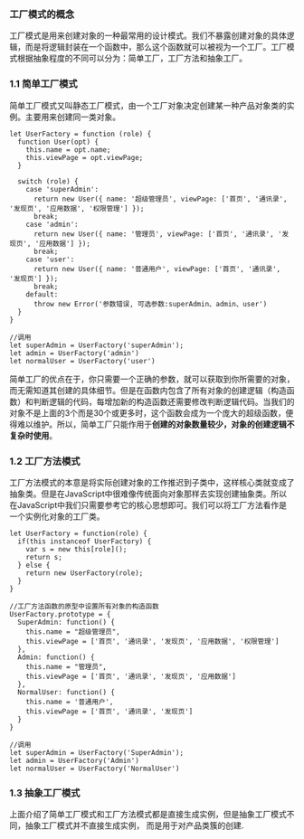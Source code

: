 ### **工厂模式的概念**

工厂模式是用来创建对象的一种最常用的设计模式。我们不暴露创建对象的具体逻辑，而是将逻辑封装在一个函数中，那么这个函数就可以被视为一个工厂。工厂模式根据抽象程度的不同可以分为：简单工厂，工厂方法和抽象工厂。

### 1.1 简单工厂模式

简单工厂模式又叫静态工厂模式，由一个工厂对象决定创建某一种产品对象类的实例。主要用来创建同一类对象。

```
let UserFactory = function (role) {
  function User(opt) {
    this.name = opt.name;
    this.viewPage = opt.viewPage;
  }

  switch (role) {
    case 'superAdmin':
      return new User({ name: '超级管理员', viewPage: ['首页', '通讯录', '发现页', '应用数据', '权限管理'] });
      break;
    case 'admin':
      return new User({ name: '管理员', viewPage: ['首页', '通讯录', '发现页', '应用数据'] });
      break;
    case 'user':
      return new User({ name: '普通用户', viewPage: ['首页', '通讯录', '发现页'] });
      break;
    default:
      throw new Error('参数错误, 可选参数:superAdmin、admin、user')
  }
}

//调用
let superAdmin = UserFactory('superAdmin');
let admin = UserFactory('admin') 
let normalUser = UserFactory('user')
```

简单工厂的优点在于，你只需要一个正确的参数，就可以获取到你所需要的对象，而无需知道其创建的具体细节。但是在函数内包含了所有对象的创建逻辑（构造函数）和判断逻辑的代码，每增加新的构造函数还需要修改判断逻辑代码。当我们的对象不是上面的3个而是30个或更多时，这个函数会成为一个庞大的超级函数，便得难以维护。所以，简单工厂只能作用于**创建的对象数量较少，对象的创建逻辑不复杂时使用**。

### 1.2 工厂方法模式

工厂方法模式的本意是将实际创建对象的工作推迟到子类中，这样核心类就变成了抽象类。但是在JavaScript中很难像传统面向对象那样去实现创建抽象类。所以在JavaScript中我们只需要参考它的核心思想即可。我们可以将工厂方法看作是一个实例化对象的工厂类。

```
let UserFactory = function(role) {
  if(this instanceof UserFactory) {
    var s = new this[role]();
    return s;
  } else {
    return new UserFactory(role);
  }
}

//工厂方法函数的原型中设置所有对象的构造函数
UserFactory.prototype = {
  SuperAdmin: function() {
    this.name = "超级管理员",
    this.viewPage = ['首页', '通讯录', '发现页', '应用数据', '权限管理']
  },
  Admin: function() {
    this.name = "管理员",
    this.viewPage = ['首页', '通讯录', '发现页', '应用数据']
  },
  NormalUser: function() {
    this.name = '普通用户',
    this.viewPage = ['首页', '通讯录', '发现页']
  }
}

//调用
let superAdmin = UserFactory('SuperAdmin');
let admin = UserFactory('Admin') 
let normalUser = UserFactory('NormalUser')
```

### 1.3 抽象工厂模式

上面介绍了简单工厂模式和工厂方法模式都是直接生成实例，但是抽象工厂模式不同，抽象工厂模式并不直接生成实例， 而是用于对产品类簇的创建.



